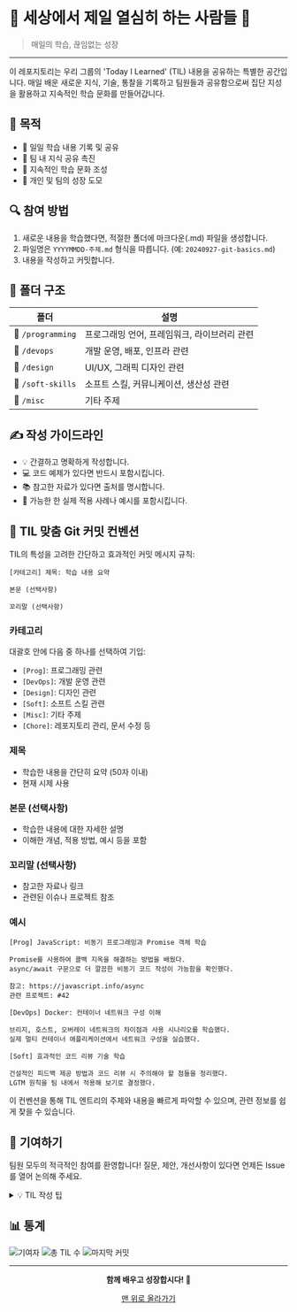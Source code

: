 # 🌟 세상에서 제일 열심히 하는 사람들 🌟

> 매일의 학습, 끊임없는 성장
---

이 레포지토리는 우리 그룹의 'Today I Learned' (TIL) 내용을 공유하는 특별한 공간입니다. 매일 배운 새로운 지식, 기술, 통찰을 기록하고 팀원들과 공유함으로써 집단 지성을 활용하고 지속적인 학습 문화를 만들어갑니다.

## 🎯 목적

- 📝 일일 학습 내용 기록 및 공유
- 🤝 팀 내 지식 공유 촉진
- 🌱 지속적인 학습 문화 조성
- 🚀 개인 및 팀의 성장 도모

## 🔍 참여 방법

1. 새로운 내용을 학습했다면, 적절한 폴더에 마크다운(.md) 파일을 생성합니다.
2. 파일명은 `YYYYMMDD-주제.md` 형식을 따릅니다. (예: `20240927-git-basics.md`)
3. 내용을 작성하고 커밋합니다.

## 📂 폴더 구조

| 폴더 | 설명 |
|------|------|
| 📁 `/programming` | 프로그래밍 언어, 프레임워크, 라이브러리 관련 |
| 📁 `/devops` | 개발 운영, 배포, 인프라 관련 |
| 📁 `/design` | UI/UX, 그래픽 디자인 관련 |
| 📁 `/soft-skills` | 소프트 스킬, 커뮤니케이션, 생산성 관련 |
| 📁 `/misc` | 기타 주제 |

## ✍️ 작성 가이드라인

- 💡 간결하고 명확하게 작성합니다.
- 💻 코드 예제가 있다면 반드시 포함시킵니다.
- 📚 참고한 자료가 있다면 출처를 명시합니다.
- 🌈 가능한 한 실제 적용 사례나 예시를 포함시킵니다.

## 📝 TIL 맞춤 Git 커밋 컨벤션

TIL의 특성을 고려한 간단하고 효과적인 커밋 메시지 규칙:

```
[카테고리] 제목: 학습 내용 요약

본문 (선택사항)

꼬리말 (선택사항)
```

### 카테고리

대괄호 안에 다음 중 하나를 선택하여 기입:

- `[Prog]`: 프로그래밍 관련
- `[DevOps]`: 개발 운영 관련
- `[Design]`: 디자인 관련
- `[Soft]`: 소프트 스킬 관련
- `[Misc]`: 기타 주제
- `[Chore]`: 레포지토리 관리, 문서 수정 등

### 제목
- 학습한 내용을 간단히 요약 (50자 이내)
- 현재 시제 사용

### 본문 (선택사항)
- 학습한 내용에 대한 자세한 설명
- 이해한 개념, 적용 방법, 예시 등을 포함

### 꼬리말 (선택사항)
- 참고한 자료나 링크
- 관련된 이슈나 프로젝트 참조

### 예시

```
[Prog] JavaScript: 비동기 프로그래밍과 Promise 객체 학습

Promise를 사용하여 콜백 지옥을 해결하는 방법을 배웠다.
async/await 구문으로 더 깔끔한 비동기 코드 작성이 가능함을 확인했다.

참고: https://javascript.info/async
관련 프로젝트: #42
```

```
[DevOps] Docker: 컨테이너 네트워크 구성 이해

브리지, 호스트, 오버레이 네트워크의 차이점과 사용 시나리오를 학습했다.
실제 멀티 컨테이너 애플리케이션에서 네트워크 구성을 실습했다.
```

```
[Soft] 효과적인 코드 리뷰 기술 학습

건설적인 피드백 제공 방법과 코드 리뷰 시 주의해야 할 점들을 정리했다.
LGTM 원칙을 팀 내에서 적용해 보기로 결정했다.
```

이 컨벤션을 통해 TIL 엔트리의 주제와 내용을 빠르게 파악할 수 있으며, 관련 정보를 쉽게 찾을 수 있습니다.

## 🤝 기여하기

팀원 모두의 적극적인 참여를 환영합니다! 질문, 제안, 개선사항이 있다면 언제든 Issue를 열어 논의해 주세요.

<details>
<summary>💡 TIL 작성 팁</summary>

1. **규칙적으로 작성하세요**: 매일 조금씩이라도 작성하는 습관을 들이세요.
2. **간결하게 정리하세요**: 핵심 내용을 중심으로 정리하면 나중에 복습하기 좋습니다.
3. **예제를 포함하세요**: 실제 코드나 사용 예제를 포함하면 이해하기 쉽습니다.
4. **질문을 남기세요**: 이해가 안 되는 부분이 있다면 질문을 남겨 토론을 유도하세요.
5. **태그를 활용하세요**: 관련 키워드를 태그로 달아 검색이 쉽도록 만드세요.

</details>

## 📊 통계

![기여자](https://img.shields.io/github/contributors/dldydtn0805/TILS)
![총 TIL 수](https://img.shields.io/github/directory-file-count/dldydtn0805/TILS)
![마지막 커밋](https://img.shields.io/github/last-commit/dldydtn0805/TILS)

---

<div align="center">

**함께 배우고 성장합시다! 🌱**

[맨 위로 올라가기](#-그룹-til-today-i-learned-레포지토리)

</div>
